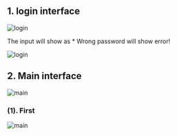 ## 1. login interface

![login](https://github.com/red574890/TMMA-report-project/blob/main/interface_guide/login.PNG "login")

The input will show as * 
Wrong password will show error!

![login](https://github.com/red574890/TMMA-report-project/blob/main/interface_guide/login2.PNG "login")


## 2. Main interface

![main](https://github.com/red574890/TMMA-report-project/blob/main/interface_guide/main.PNG "main")

### (1). First  
![main](https://github.com/red574890/TMMA-report-project/blob/main/interface_guide/main1.PNG "main")
